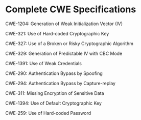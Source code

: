 

# Complete CWE Specifications

CWE-1204: Generation of Weak Initialization Vector (IV)

CWE-321: Use of Hard-coded Cryptographic Key

CWE-327: Use of a Broken or Risky Cryptographic Algorithm

CWE-329: Generation of Predictable IV with CBC Mode

CWE-1391: Use of Weak Credentials

CWE-290: Authentication Bypass by Spoofing

CWE-294: Authentication Bypass by Capture-replay

CWE-311: Missing Encryption of Sensitive Data

CWE-1394: Use of Default Cryptographic Key

CWE-259: Use of Hard-coded Password